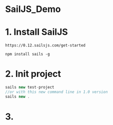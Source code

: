 # SailJS_Demo

# 1. Install SailJS
`https://0.12.sailsjs.com/get-started`
```
npm install sails -g
```

# 2. Init project
```js
sails new test-project
//or with this new command line in 1.0 version
sails new .
```

# 3. 